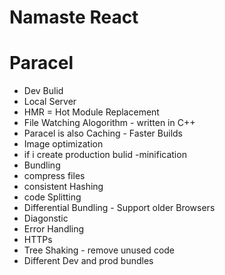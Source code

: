 #  Namaste React 

# Paracel 
- Dev Bulid
- Local Server
- HMR = Hot Module Replacement
- File Watching Alogorithm - written in C++
- Paracel is also Caching - Faster Builds
- Image optimization
- if i create production bulid -minification
- Bundling
- compress files
- consistent Hashing
- code Splitting
- Differential Bundling - Support older Browsers
- Diagonstic
- Error Handling
- HTTPs
- Tree Shaking - remove unused code
- Different Dev and prod  bundles 